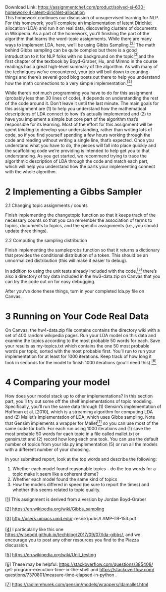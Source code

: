 Download Link: https://assignmentchef.com/product/solved-si-630-homework-4-latent-dirichlet-allocation
<br>
This homework continues our discussion of unsupervised learning for NLP. For this homework, you’ll complete an implementation of latent Dirichlet allocation (LDA) and run it on real data, discovering clusters of documents in Wikipedia. As a part of the homework, you’ll finishing the part of the algorithm that learns the word-topic assignments. While there are many ways to implement LDA, here, we’ll be using Gibbs Sampling.<a href="#_ftn2" name="_ftnref2"><sup>[2]</sup></a> The math behind Gibbs sampling can be quite complex but there is a good introduction to it for NLP folks with no background on the topic<a href="#_ftn3" name="_ftnref3"><sup>[3]</sup></a>and the first chapter of the textbook by Boyd-Graber, Hu, and Mimno in the course readings has a great high-level summary of the algorithm. As with many of the techniques we’ve encountered, your job will boil down to counting things and there’s several good blog posts out there to help you understand how the math connections to a very simple implementation.<a href="#_ftn4" name="_ftnref4"><sup>[4]</sup></a>

While there’s not much programming you have to do for this assignment (probably less than 30 lines of code), it depends on understanding the rest of the code around it. Don’t leave it until the last minute. The main goals for this assignment are (1) to help you understand how the mathematical descriptions of LDA connect to how it’s actually implemented and (2) to have you implement a simple but core part of the algorithm that’s responsible for its learning. Most of the effort for this assignment will be spent <em>thinking </em>to develop your understanding, rather than writing lots of code, so if you find yourself spending a few hours working through the code and reading without writing a single line, that’s expected. Once you understand what you have to do, the pieces will fall into place quickly and the scaffolding code we’re providing is intended to help get you to that understanding. As you get started, we recommend trying to trace the algorithmic description of LDA through the code and match each part, which will help you understand how the parts your implementing connect with the whole algorithm.

<h1>2           Implementing a Gibbs Sampler</h1>

2.1       Changing topic assignments / counts

Finish implementing the changetopic function so that it keeps track of the necessary counts so that you can remember the association of terms to topics, documents to topics, and the specific assignments (i.e., you should update three things).

2.2        Computing the sampling distribution

Finish implementing the sampleprobs function so that it returns a dictionary that provides the conditional distribution of a token. This should be an unnormalized distribution (this will make it easier to debug).

In addition to using the unit tests already included with the code,<a href="#_ftn5" name="_ftnref5"><sup>[5]</sup></a> there’s also a directory of toy data included in the hw3-data.zip on Canvas that you can try the code out on for easy debugging.

After you’ve done these things, turn in your completed lda.py file on Canvas.

<h1>3           Running on Your Code Real Data</h1>

On Canvas, the hw4-data.zip file contains contains the directory wiki with a set of 400 random wikipedia pages. Run your LDA model on this data and examine the topics according to the most probable 50 words for each. Save your results as my-topics.txt which contains the one 50 most probable words per topic, sorted with the most probable first. You’ll run to run your implementation for at least for 1000 iterations. Keep track of how long it took in seconds for the model to finish 1000 iterations (you’ll need this).<a href="#_ftn6" name="_ftnref6"><sup>[6]</sup></a>

<h1>4           Comparing your model</h1>

How does your model stack up to other implementations? In this section part, you’ll try out some off the shelf implementations of topic modeling. Specifically, you’ll run the same data through (1) Gensim’s implementation of Hoffman et al. [2010], which is a streaming algorithm for computing LDA and (2) Mallet’s implementation of LDA, which uses Gibbs sampling. Note that Gensim implements a wrapper for Mallet<a href="#_ftn7" name="_ftnref7"><sup>[7]</sup></a> so you can use most of the same code for both. For each run using 1000 iterations and (1) save the most probable 50 words for each topic in a file called mallet.txt or gensim.txt and (2) record how long each one took. You can use the default number of topics from your lda.py implementation (5) or run all the models with a different number of your choosing.

In your submitted report, look at the top words and describe the following:

<ol>

 <li>Whether each model found reasonable topics – do the top words for a topic make it seem like a coherent theme?</li>

 <li>Whether each model found the same kind of topics</li>

 <li>How the models differed in speed (be sure to report the times) and whether this seems related to topic quality.</li>

</ol>

<a href="#_ftnref1" name="_ftn1">[1]</a> This assignment is derived from a version by Jordan Boyd-Graber

<a href="#_ftnref2" name="_ftn2">[2]</a> https://en.wikipedia.org/wiki/Gibbs_sampling

<a href="#_ftnref3" name="_ftn3">[3]</a> http://users.umiacs.umd.edu/<sub>˜</sub>resnik/pubs/LAMP-TR-153.pdf

<a href="#_ftnref4" name="_ftn4">[4]</a> I particularly like this one https://wiseodd.github.io/techblog/2017/09/07/lda-gibbs/, and we encourage you to post any other resources you find to the Piazza discussion.

<a href="#_ftnref5" name="_ftn5">[5]</a> https://en.wikipedia.org/wiki/Unit_testing

<a href="#_ftnref6" name="_ftn6">[6]</a> These             may         be           helpful:  https://stackoverflow.com/questions/385408/ get-program-execution-time-in-the-shell        and         https://stackoverflow.com/ questions/7370801/measure-time-elapsed-in-python .

<a href="#_ftnref7" name="_ftn7">[7]</a> https://radimrehurek.com/gensim/models/wrappers/ldamallet.html